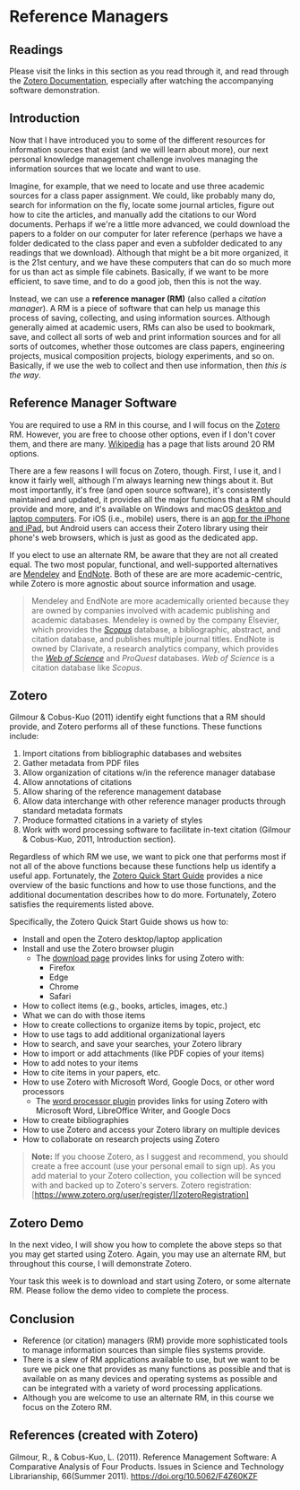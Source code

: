 # Reference Managers 

## Readings

Please visit the links in this section as you read through it, and
read through the [Zotero Documentation][zoteroDocs],
especially after watching the accompanying software demonstration.


## Introduction

Now that I have introduced you to
some of the different resources for information sources
that exist (and we will learn about more),
our next personal knowledge management challenge
involves managing the information
sources that we locate and want to use.

Imagine, for example, that we need to locate and
use three academic sources for a class paper assignment.
We could, like probably many do,
search for information on the fly,
locate some journal articles,
figure out how to cite the articles, and
manually add the citations to our Word documents.
Perhaps if we're a little more advanced,
we could download the papers to a folder on our computer
for later reference
(perhaps we have a folder dedicated to the class paper and
even a subfolder dedicated to any readings that we download).
Although that might be a bit more organized,
it is the 21st century, and
we have these computers that can do so much more
for us than act as simple file cabinets.
Basically, if we want to be more efficient,
to save time, and to do a good job,
then this is not the way.

Instead, we can use a **reference manager (RM)**
(also called a *citation manager*).
A RM is a piece of software that can help us manage
this process of saving, collecting, and using information sources.
Although generally aimed at academic users,
RMs can also be used to bookmark, save, and
collect all sorts of web and print information sources and
for all sorts of outcomes,
whether those outcomes are class papers,
engineering projects, musical composition projects,
biology experiments, and so on.
Basically, if we use the web to collect and
then use information, then *this is the way*.

## Reference Manager Software

You are required to use a RM in this course, and
I will focus on the [Zotero][zotero] RM.
However, you are free to choose other options,
even if I don't cover them, and
there are many.
[Wikipedia][rmComparison] has a page that lists around 20 RM options.

There are a few reasons I will focus on Zotero, though.
First, I use it, and I know it fairly well,
although I'm always learning new things about it.
But most importantly, it's free (and open source software),
it's consistently maintained and updated,
it provides all the major functions that a RM should provide and more, and
it's available on Windows and macOS
[desktop and laptop computers][zoteroDownload].
For iOS (i.e., mobile) users,
there is an [app for the iPhone and iPad][iOSzotero], but
Android users can access their Zotero library
using their phone's web browsers,
which is just as good as the dedicated app.

If you elect to use an alternate RM,
be aware that they are not all created equal.
The two most popular, functional, and well-supported alternatives are
[Mendeley][mendeley] and [EndNote][endnote].
Both of these are are more academic-centric,
while Zotero is more agnostic about source information and usage.

> Mendeley and EndNote are more academically oriented
> because they are owned by companies involved with
> academic publishing and academic databases.
> Mendeley is owned by the company Elsevier,
> which provides the [*Scopus*][scopus] database, 
> a bibliographic, abstract, and citation database, and
> publishes multiple journal titles.
> EndNote is owned by Clarivate, a research analytics company,
> which provides the [*Web of Science*][webofscience] and *ProQuest* databases.
> *Web of Science* is a citation database like *Scopus*.

## Zotero

Gilmour & Cobus-Kuo (2011) identify eight functions
that a RM should provide, and
Zotero performs all of these functions.
These functions include:

1. Import citations from bibliographic databases and websites
2. Gather metadata from PDF files
3. Allow organization of citations w/in the reference manager database
4. Allow annotations of citations
5. Allow sharing of the reference management database
6. Allow data interchange with other reference manager products through
   standard metadata formats
7. Produce formatted citations in a variety of styles
8. Work with word processing software to facilitate in-text citation (Gilmour &
   Cobus-Kuo, 2011, Introduction section).

Regardless of which RM we use,
we want to pick one that performs most
if not all of the above functions because these
functions help us identify a useful app.
Fortunately, the
[Zotero Quick Start Guide][zoteroQuickStart]
provides a nice overview of the basic functions and
how to use those functions, and
the additional documentation describes how to do more.
Fortunately, Zotero satisfies the requirements listed above.

Specifically, the Zotero Quick Start Guide shows us how to:

- Install and open the Zotero desktop/laptop application
- Install and use the Zotero browser plugin
    - The [download page][zoteroDownload] provides links for using Zotero with:
      - Firefox
      - Edge
      - Chrome
      - Safari
- How to collect items (e.g., books, articles, images, etc.)
- What we can do with those items
- How to create collections to organize items by topic, project, etc
- How to use tags to add additional organizational layers
- How to search, and save your searches, your Zotero library
- How to import or add attachments (like PDF copies of your items)
- How to add notes to your items
- How to cite items in your papers, etc.
- How to use Zotero with Microsoft Word, Google Docs, or other word processors
    - The [word processor plugin][wpPlugin] provides links for using Zotero
      with Microsoft Word, LibreOffice Writer, and Google Docs
- How to create bibliographies
- How to use Zotero and access your Zotero library on multiple devices
- How to collaborate on research projects using Zotero

> **Note:** If you choose Zotero,
> as I suggest and recommend,
> you should create a free account
> (use your personal email to sign up).
> As you add material to your Zotero collection,
> you collection will be synced with and backed up to Zotero's servers.
> Zotero registration:
> [https://www.zotero.org/user/register/][zoteroRegistration]

## Zotero Demo

In the next video,
I will show you how to complete the above steps
so that you may get started using Zotero.
Again, you may use an alternate RM, but
throughout this course,
I will demonstrate Zotero.

Your task this week is to download and start using Zotero, or
some alternate RM.
Please follow the demo video to complete the process.

## Conclusion

- Reference (or citation) managers (RM) provide more sophisticated tools to
  manage information sources than simple files systems provide.
- There is a slew of RM applications available to use, but we want to be sure
  we pick one that provides as many functions as possible and that is available
  on as many devices and operating systems as possible and can be integrated
  with a variety of word processing applications.
- Although you are welcome to use an alternate RM, in this course we focus on
  the Zotero RM.

## References (created with Zotero)

Gilmour, R., & Cobus-Kuo, L. (2011). Reference Management Software: A
Comparative Analysis of Four Products. Issues in Science and Technology
Librarianship, 66(Summer 2011). https://doi.org/10.5062/F4Z60KZF

[zotero]:https://www.zotero.org/
[rmComparison]:https://en.wikipedia.org/wiki/Comparison_of_reference_management_software
[iOSzotero]:https://apps.apple.com/us/app/zotero/id1513554812
[mendeley]:https://www.mendeley.com/
[endnote]:https://libguides.uky.edu/endnote
[scopus]:https://libraries.uky.edu/lnkr.php?lir_id=3347
[webofscience]:https://libguides.uky.edu/467
[zoteroDownload]:https://www.zotero.org/download/
[zoteroQuickStart]:https://www.zotero.org/support/quick_start_guide
[wpPlugin]:https://www.zotero.org/support/word_processor_integration
[zoteroDocs]:https://www.zotero.org/support/
[zoteroRegistration]:https://www.zotero.org/user/register/
